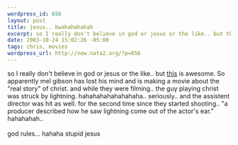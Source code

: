 ```yaml
--- 
wordpress_id: 656
layout: post
title: jesus.. bwahahahahah
excerpt: so I really don't believe in god or jesus or the like.. but this is awesome. So apparently mel gibson has lost his mind and is making a movie about the "real story" of christ. and while they were filming.. the guy playing christ was struck by lightning. hahahahahahahahaha.. seriously.. and the assistent director...
date: 2003-10-24 15:02:26 -05:00
tags: chris, movies
wordpress_url: http://new.nata2.org/?p=656
---
```

so I really don't believe in god or jesus or the like.. but <a href="http://www.cnn.com/2003/SHOWBIZ/Movies/10/24/gibson.passion/index.html">this</a> is awesome. So apparently mel gibson has lost his mind and is making a movie about the "real story" of christ. and while they were filming.. the guy playing christ was struck by lightning. hahahahahahahahaha.. seriously.. and the assistent director was hit as well. for the second time since they started shooting.. "a producer described how he saw lightning come out of the actor's ear." hahahahah.. 
<br/><br/>god rules... hahaha stupid jesus
